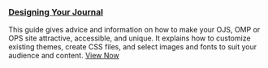 
### [Designing Your Journal](/designing-your-journal/en/)

This guide gives advice and information on how to make your OJS, OMP or OPS site attractive, accessible, and unique. It explains how to customize existing themes, create CSS files, and select images and fonts to suit your audience and content. [View Now](/designing-your-journal/en/)
